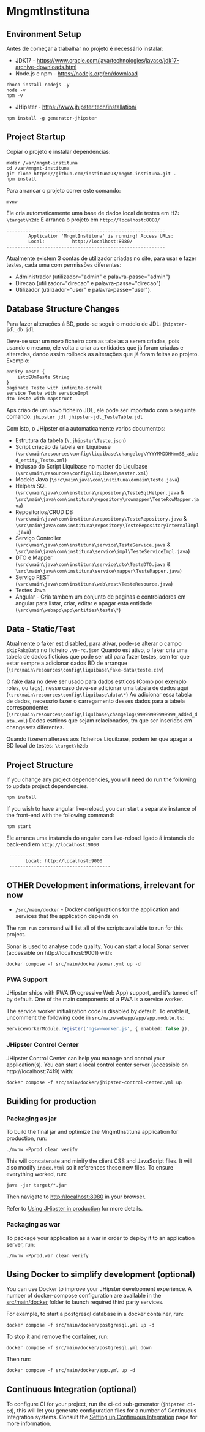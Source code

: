 # MngmtInstituna

## Environment Setup

Antes de começar a trabalhar no projeto é necessário instalar:

- JDK17 - https://www.oracle.com/java/technologies/javase/jdk17-archive-downloads.html
- Node.js e npm - https://nodejs.org/en/download

```
choco install nodejs -y
node -v
npm -v
```

- JHipster - https://www.jhipster.tech/installation/

```
npm install -g generator-jhipster
```

## Project Startup

Copiar o projeto e instalar dependencias:

```
mkdir /var/mngmt-instituna
cd /var/mngmt-instituna
git clone https://github.com/instituna93/mngmt-instituna.git .
npm install
```

Para arrancar o projeto correr este comando:

```
mvnw
```

Ele cria automaticamente uma base de dados local de testes em H2: `\target\h2db`
E arranca o projeto em `http://localhost:8080/`

```
----------------------------------------------------------
        Application 'MngmtInstituna' is running! Access URLs:
        Local:          http://localhost:8080/
----------------------------------------------------------
```

Atualmente existem 3 contas de utilizador criadas no site, para usar e fazer testes, cada uma com permissões diferentes:

- Administrador (utilizador="admin" e palavra-passe="admin")
- Direcao (utilizador="direcao" e palavra-passe="direcao")
- Utilizador (utilizador="user" e palavra-passe="user").

## Database Structure Changes

Para fazer alterações á BD, pode-se seguir o modelo de JDL: `jhipster-jdl_db.jdl`

Deve-se usar um novo ficheiro com as tabelas a serem criadas, pois usando o mesmo, ele volta a criar as entidades que já foram criadas e alteradas, dando assim rollback as alterações que já foram feitas ao projeto.
Exemplo:

```
entity Teste {
	istoEUmTeste String
}
paginate Teste with infinite-scroll
service Teste with serviceImpl
dto Teste with mapstruct
```

Aps criao de um novo ficheiro JDL, ele pode ser importado com o seguinte comando: `jhipster jdl jhipster-jdl_TesteTable.jdl`

Com isto, o JHipster cria automaticamente varios documentos:

- Estrutura da tabela (`\.jhipster\Teste.json`)
- Script criação da tabela em Liquibase (`\src\main\resources\config\liquibase\changelog\YYYYMMDDHHmmSS_added_entity_Teste.xml`)
- Inclusao do Script Liquibase no master do Liquibase (`\src\main\resources\config\liquibase\master.xml`)
- Modelo Java (`\src\main\java\com\instituna\domain\Teste.java`)
- Helpers SQL (`\src\main\java\com\instituna\repository\TesteSqlHelper.java` & `\src\main\java\com\instituna\repository\rowmapper\TesteRowMapper.java`)
- Repositorios/CRUD DB (`\src\main\java\com\instituna\repository\TesteRepository.java` & `\src\main\java\com\instituna\repository\TesteRepositoryInternalImpl.java`)
- Serviço Controller (`\src\main\java\com\instituna\service\TesteService.java` & `\src\main\java\com\instituna\service\impl\TesteServiceImpl.java`)
- DTO e Mapper (`\src\main\java\com\instituna\service\dto\TesteDTO.java` & `\src\main\java\com\instituna\service\mapper\TesteMapper.java`)
- Serviço REST (`\src\main\java\com\instituna\web\rest\TesteResource.java`)
- Testes Java
- Angular - Cria tambem um conjunto de paginas e controladores em angular para listar, criar, editar e apagar esta entidade (`\src\main\webapp\app\entities\teste\*`)

## Data - Static/Test

Atualmente o faker est disabled, para ativar, pode-se alterar o campo `skipFakeData` no ficheiro `.yo-rc.json`
Quando est ativo, o faker cria uma tabela de dados ficticios que pode ser util para fazer testes, sem ter que estar sempre a adicionar dados BD de arranque (`\src\main\resources\config\liquibase\fake-data\teste.csv`)

O fake data no deve ser usado para dados estticos (Como por exemplo roles, ou tags), nesse caso deve-se adicionar uma tabela de dados aqui (`\src\main\resources\config\liquibase\data\*`)
Ao adicionar essa tabela de dados, necessrio fazer o carregamento desses dados para a tabela correspondente: (`\src\main\resources\config\liquibase\changelog\99999999999999_added_data.xml`)
Dados estticos que sejam relacionados, tm que ser inseridos em changesets diferentes.

Quando fizerem alteraes aos ficheiros Liquibase, podem ter que apagar a BD local de testes: `\target\h2db`

## Project Structure

If you change any project dependencies, you will need do run the following to update project dependencies.

```
npm install
```

If you wish to have angular live-reload, you can start a separate instance of the front-end with the following command:

```
npm start
```

Ele arranca uma instancia do angular com live-reload ligado á instancia de back-end em `http://localhost:9000`

```
 -------------------------------------
       Local: http://localhost:9000
 -------------------------------------
```

## OTHER Development informations, irrelevant for now

- `/src/main/docker` - Docker configurations for the application and services that the application depends on

The `npm run` command will list all of the scripts available to run for this project.

Sonar is used to analyse code quality. You can start a local Sonar server (accessible on http://localhost:9001) with:

```
docker compose -f src/main/docker/sonar.yml up -d
```

### PWA Support

JHipster ships with PWA (Progressive Web App) support, and it's turned off by default. One of the main components of a PWA is a service worker.

The service worker initialization code is disabled by default. To enable it, uncomment the following code in `src/main/webapp/app/app.module.ts`:

```typescript
ServiceWorkerModule.register('ngsw-worker.js', { enabled: false }),
```

### JHipster Control Center

JHipster Control Center can help you manage and control your application(s). You can start a local control center server (accessible on http://localhost:7419) with:

```
docker compose -f src/main/docker/jhipster-control-center.yml up
```

## Building for production

### Packaging as jar

To build the final jar and optimize the MngmtInstituna application for production, run:

```
./mvnw -Pprod clean verify
```

This will concatenate and minify the client CSS and JavaScript files. It will also modify `index.html` so it references these new files.
To ensure everything worked, run:

```
java -jar target/*.jar
```

Then navigate to [http://localhost:8080](http://localhost:8080) in your browser.

Refer to [Using JHipster in production][] for more details.

### Packaging as war

To package your application as a war in order to deploy it to an application server, run:

```
./mvnw -Pprod,war clean verify
```

## Using Docker to simplify development (optional)

You can use Docker to improve your JHipster development experience. A number of docker-compose configuration are available in the [src/main/docker](src/main/docker) folder to launch required third party services.

For example, to start a postgresql database in a docker container, run:

```
docker compose -f src/main/docker/postgresql.yml up -d
```

To stop it and remove the container, run:

```
docker compose -f src/main/docker/postgresql.yml down
```

Then run:

```
docker compose -f src/main/docker/app.yml up -d
```

## Continuous Integration (optional)

To configure CI for your project, run the ci-cd sub-generator (`jhipster ci-cd`), this will let you generate configuration files for a number of Continuous Integration systems. Consult the [Setting up Continuous Integration][] page for more information.

[JHipster Homepage and latest documentation]: https://www.jhipster.tech
[JHipster 8.0.0-beta.2 archive]: https://www.jhipster.tech/documentation-archive/v8.0.0-beta.2
[Using JHipster in development]: https://www.jhipster.tech/documentation-archive/v8.0.0-beta.2/development/
[Using Docker and Docker-Compose]: https://www.jhipster.tech/documentation-archive/v8.0.0-beta.2/docker-compose
[Using JHipster in production]: https://www.jhipster.tech/documentation-archive/v8.0.0-beta.2/production/
[Running tests page]: https://www.jhipster.tech/documentation-archive/v8.0.0-beta.2/running-tests/
[Code quality page]: https://www.jhipster.tech/documentation-archive/v8.0.0-beta.2/code-quality/
[Setting up Continuous Integration]: https://www.jhipster.tech/documentation-archive/v8.0.0-beta.2/setting-up-ci/
[Node.js]: https://nodejs.org/
[NPM]: https://www.npmjs.com/
[Webpack]: https://webpack.github.io/
[BrowserSync]: https://www.browsersync.io/
[Jest]: https://facebook.github.io/jest/
[Leaflet]: https://leafletjs.com/
[DefinitelyTyped]: https://definitelytyped.org/
[Angular CLI]: https://cli.angular.io/
